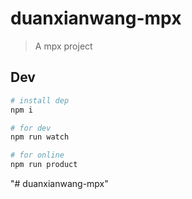 # duanxianwang-mpx

> A mpx project

## Dev

```bash
# install dep
npm i

# for dev
npm run watch

# for online
npm run product
```
"# duanxianwang-mpx" 
